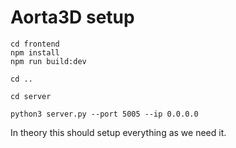 # Aorta3D setup

    cd frontend
    npm install
    npm run build:dev

    cd ..

    cd server

    python3 server.py --port 5005 --ip 0.0.0.0


In theory this should setup everything as we need it.